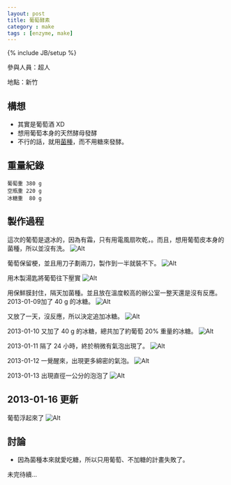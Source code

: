 ```yaml
---
layout: post
title: 葡萄酵素
category : make
tags : [enzyme, make]
---
```

{% include JB/setup %}

參與人員：超人

地點：新竹

## 構想

* 其實是葡萄酒 XD
* 想用葡萄本身的天然酵母發酵
* 不行的話，就用[菌種](/make/2012/12/29/clone)，而不用糖來發酵。

## 重量紀錄

    葡萄重 380 g
    空瓶重 220 g
    冰糖重  80 g

## 製作過程

這次的葡萄是退冰的，因為有霜，只有用電風扇吹乾，。而且，想用葡萄皮本身的菌種，所以並沒有洗。
![Alt](/img/make/2013-01-08/IMG_20130108_232535.jpg)

葡萄保留梗，並且用刀子劃兩刀，製作到一半就裝不下。
![Alt](/img/make/2013-01-08/IMG_20130108_233627.jpg)

用木製湯匙將葡萄往下壓實
![Alt](/img/make/2013-01-08/IMG_20130108_234544.jpg)

用保鮮膜封住，隔天加菌種。並且放在溫度較高的辦公室一整天還是沒有反應。2013-01-09加了 40 g 的冰糖。
![Alt](/img/make/2013-01-08/IMG_20130108_234745.jpg)

又放了一天，沒反應，所以決定追加冰糖。
![Alt](/img/make/2013-01-08/IMG_20130110_231801.jpg)

2013-01-10 又加了 40 g 的冰糖，總共加了約葡萄 20% 重量的冰糖。
![Alt](/img/make/2013-01-08/IMG_20130110_232335.jpg)

2013-01-11 隔了 24 小時，終於稍微有氣泡出現了。
![Alt](/img/make/2013-01-08/IMG_20130112_000809.jpg)

2013-01-12 一覺醒來，出現更多綿密的氣泡。
![Alt](/img/make/2013-01-08/IMG_20130112_110214.jpg)

2013-01-13 出現直徑一公分的泡泡了
![Alt](/img/make/2013-01-08/IMG_20130113_112738.jpg)

## 2013-01-16 更新

葡萄浮起來了
![Alt](/img/make/2013-01-08/IMG_20130116_123201.jpg)

## 討論

* 因為菌種本來就愛吃糖，所以只用葡萄、不加糖的計畫失敗了。

未完待續...

